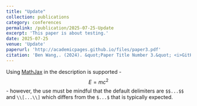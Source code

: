 ```yaml
---
title: "Update"
collection: publications
category: conferences
permalink: /publication/2025-07-25-Update
excerpt: 'This paper is about testing.'
date: 2025-07-25
venue: 'Update'
paperurl: 'http://academicpages.github.io/files/paper3.pdf'
citation: 'Ben Wang,. (2024). &quot;Paper Title Number 3.&quot; <i>GitHub Journal of Bugs</i>. 1(3).'
---
```


Using [MathJax](https://www.mathjax.org/) in the description is supported - $$E=mc^2$$ - however, the use must be mindful that the default delimiters are `$$...$$` and `\\[...\\]` which differs from the `$...$` that is typically expected.
